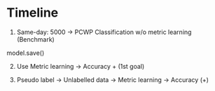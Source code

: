 # Timeline

1. Same-day:
	5000 -> PCWP Classification w/o metric learning (Benchmark)
   
model.save()
   
2. Use Metric learning 
    -> Accuracy + (1st goal)
   
3. Pseudo label -> Unlabelled data -> Metric learning -> Accuracy (+)
